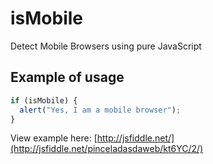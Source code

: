 isMobile
========

Detect Mobile Browsers using pure JavaScript

## Example of usage

```js
if (isMobile) {
  alert("Yes, I am a mobile browser");
}
```

View example here: [http://jsfiddle.net/](http://jsfiddle.net/pinceladasdaweb/kt6YC/2/)
